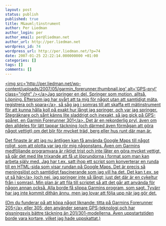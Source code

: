 ```yaml
---
layout: post
status: publish
published: true
title: M&auml;tinstrument
author: Per Liedman
author_login: per
author_email: per@liedman.net
author_url: http://per.liedman.net
wordpress_id: 74
wordpress_url: http://per.liedman.net/?p=74
date: 2007-01-25 22:22:14.000000000 +01:00
categories: []
tags: []
comments: []
---
```

<a href='http:&#47;&#47;per.liedman.net&#47;wp-content&#47;uploads&#47;2007&#47;05&#47;garmin_forerunner.jpg' title='GPS-pryl'><img src='http:&#47;&#47;per.liedman.net&#47;wp-content&#47;uploads&#47;2007&#47;05&#47;garmin_forerunner.thumbnail.jpg' alt='GPS-pryl' class="right" &#47;><&#47;a>Jag springer en del. Springer som motion, allts&aring;. L&ouml;pning. Eftersom jag har sv&aring;rt att ta mig f&ouml;r n&aring;got utan att samtidigt <a href="http:&#47;&#47;www.liedman.net&#47;temperature&#47;">m&auml;ta, registrera och spara<&#47;a>, s&aring; s&aring;g jag i somras till att skaffa ett m&auml;tinstrument f&ouml;r att kunna h&aring;lla koll p&aring; exakt hur l&aring;ngt jag springer, och var jag springer. Stegr&auml;knare och s&aring;nt k&auml;nns lite sladdrigt och inexakt, s&aring; jag gick p&aring; GPS-sp&aring;ret, en <a href="http:&#47;&#47;www.garmin.com&#47;products&#47;forerunner301&#47;">Garmin Forerunner 301<&#47;a>. Det &auml;r en rekorderlig pryl, &auml;ven om den alldeles f&ouml;r l&auml;tt tappar t&auml;ckning (och d&auml;rmed &auml;ven f&ouml;rm&aring;gan att g&ouml;ra n&aring;got vettigt) om det blir f&ouml;r mycket tr&auml;d, berg eller hus runt d&auml;r man &auml;r.

Det finaste &auml;r att jag nu &auml;ntligen kan f&aring; anv&auml;nda Google Maps till n&aring;got roligt, som att plotta var jag r&ouml;r mig n&aring;gonstans. &Auml;ven om Garmins medf&ouml;ljande programvara &auml;r riktigt trist och inte l&aring;ter en g&ouml;ra mycket vettigt, s&aring; g&aring;r det med lite trixande att f&aring; ut l&ouml;prundorna i format som man kan arbeta sj&auml;lv med. Jag har t.ex. satt ihop ett script som konverterar en runda till en HTML-sida som visar rundan p&aring; Google Maps. Det &auml;r precis s&aring; meningsl&ouml;st och samtidigt fascinerande som jag vill ha det. Det kan t.ex. se ut <a href="http:&#47;&#47;www.liedman.net&#47;maps&#47;dumptest.html">s&aring; h&auml;r<&#47;a> (och nej, jag springer inte s&aring; l&aring;ngt; just det d&auml;r &auml;r en cykeltur fr&aring;n i somras). Min plan &auml;r att fila till scriptet s&aring; att det g&aring;r att anv&auml;nda f&ouml;r n&aring;gon annan ocks&aring;. Alla borde f&aring; slippa Garmins program, som sagt. Tyv&auml;rr har jag inte kommit dith&auml;n &auml;nnu, men jag lovar att f&ouml;lja upp n&auml;r jag g&ouml;r det.

(Om du funderar p&aring; att k&ouml;pa n&aring;got liknande: titta p&aring; Garmins Forerunner <a href="http:&#47;&#47;www.garmin.com&#47;products&#47;forerunner205&#47;">205<&#47;a> eller 305; den anv&auml;nder senare GPS-teknologi och har gissningsvis b&auml;ttre t&auml;ckning &auml;n 201&#47;301-modellerna. &Auml;ven uppstartstiden borde vara kortare, vilket jag hade uppskattat.)
